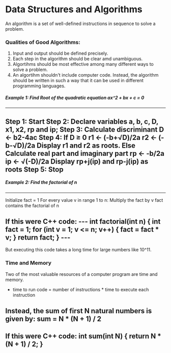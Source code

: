 # Data Structures and Algorithms

An algorithm is a set of well-defined instructions in sequence to solve a problem.

### Qualities of Good Algorithms:
1. Input and output should be defined precisely.
2. Each step in the algorithm should be clear amd unambiguous.
3. Algortihms should be most effective among many different ways to solve a problem.
4. An algortihm shouldn't include computer code. Instead, the algorithm should be written in such a way that it can be used in different programming languages.

##### Example 1: Find Root of the quadratic equation ax^2 + bx + c = 0
---  
Step 1: Start
Step 2: Declare variables a, b, c, D, x1, x2, rp and ip;
Step 3: Calculate discriminant
         D ← b2-4ac
Step 4: If D ≥ 0
              r1 ← (-b+√D)/2a
              r2 ← (-b-√D)/2a 
              Display r1 and r2 as roots.
        Else     
              Calculate real part and imaginary part
              rp ← -b/2a
              ip ← √(-D)/2a
              Display rp+j(ip) and rp-j(ip) as roots
Step 5: Stop  
---


##### Example 2: Find the factorial of n
---
Initialize fact = 1
For every value v in range 1 to n:
    Multiply the fact by v
fact contains the factorial of n

If this were C++ code:
    ---
    int factorial(int n) {
        int fact = 1;
        for (int v = 1; v <= n; v++) {
            fact = fact * v;
        }
        return fact;
    }
    ---
---

But executing this code takes a long time for large numbers like 10^11.

### Time and Memory
Two of the most valuable resources of a computer program are time and memory.

- time to run code = number of instructions * time to execute each instruction

Instead, 
the sum of first N natural numbers is given by: sum = N * (N + 1) / 2
---
If this were C++ code:
int sum(int N) {
    return N * (N + 1) / 2;
}
---








